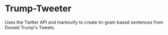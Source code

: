 # Trump-Tweeter
Uses the Twitter API and markovify to create tri-gram based sentences from Donald Trump's Tweets.